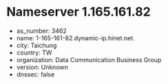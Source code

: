 # Nameserver 1.165.161.82

* as_number: 3462
* name: 1-165-161-82.dynamic-ip.hinet.net.
* city: Taichung
* country: TW
* organization: Data Communication Business Group
* version: Unknown
* dnssec: false
